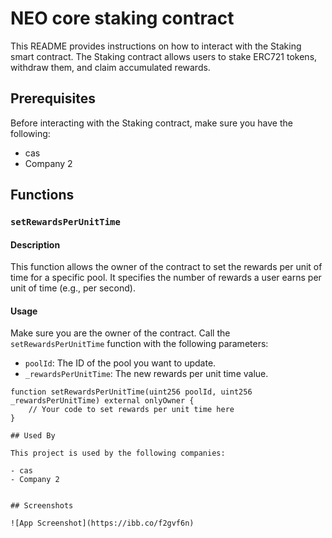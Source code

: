 
# NEO core staking contract

This README provides instructions on how to interact with the Staking smart contract. The Staking contract allows users to stake ERC721 tokens, withdraw them, and claim accumulated rewards.


## Prerequisites

Before interacting with the Staking contract, make sure you have the following:


- cas 
- Company 2





## Functions

### `setRewardsPerUnitTime`

#### Description

This function allows the owner of the contract to set the rewards per unit of time for a specific pool. It specifies the number of rewards a user earns per unit of time (e.g., per second).

#### Usage

 Make sure you are the owner of the contract.
 Call the `setRewardsPerUnitTime` function with the following parameters:
   - `poolId`: The ID of the pool you want to update.
   - `_rewardsPerUnitTime`: The new rewards per unit time value.

```solidity
function setRewardsPerUnitTime(uint256 poolId, uint256 _rewardsPerUnitTime) external onlyOwner {
    // Your code to set rewards per unit time here
}

## Used By

This project is used by the following companies:

- cas 
- Company 2


## Screenshots

![App Screenshot](https://ibb.co/f2gvf6n)

